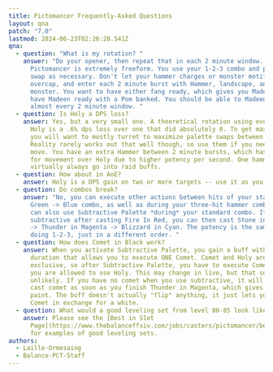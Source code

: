 ```yaml
---
title: Pictomancer Frequently-Asked Questions
layout: qna
patch: "7.0"
lastmod: 2024-06-23T02:26:28.541Z
qna:
  - question: "What is my rotation? "
    answer: "Do your opener, then repeat that in each 2 minute window. Between them,
      Pictomancer is extremely freeform. You use your 1-2-3 combo and palette
      swap as necessary. Don't let your hammer charges or monster motifs
      overcap, and enter each 2 minute burst with Hammer, landscape, and a
      monster. You want to have either fang ready, which gives you Madeen, or
      have Madeen ready with a Pom banked. You should be able to Madeen in
      almost every 2 minute window. "
  - question: Is Holy a DPS loss?
    answer: Yes, but a very small one. A theoretical rotation using every possible
      Holy is a .6% dps loss over one that did absolutely 0. To get max damage,
      you will want to mostly turret to maximize palette swaps between bursts.
      Reality rarely works out that well though, so use them if you need to
      move. You have an extra Hammer between 2 minute bursts, which has priority
      for movement over Holy due to higher potency per second. One hammer will
      virtually always go into raid buffs.
  - question: How about in AoE?
    answer: Holy is a DPS gain on two or more targets -- use it as you'd like!
  - question: Do combos break?
    answer: "No, you can execute other actions between hits of your standard Red ->
      Green -> Blue combo, as well as during your three-hit hammer combo. You
      can also use Subtractive Palette *during* your standard combo. If you use
      subtractive after casting Fire In Red, you can then cast Stone in Yellow
      -> Thunder in Magenta -> Blizzard in Cyan. The potency is the same as
      doing 1-2-3, just in a different order. "
  - question: How does Comet in Black work?
    answer: When you activate Subtractive Palette, you gain a buff with an infinite
      duration that allows you to execute ONE Comet. Comet and Holy are mutually
      exclusive, so after Subtractive Palette, you have to execute Comet before
      you are allowed to use Holy. This may change in live, but that seems
      unlikely. If you have no comet when you use subtractive, it will let you
      cast comet as soon as you finish Thunder in Magenta, which gives a white
      paint. The buff doesn't actually "flip" anything, it just lets you cast
      Comet in exchange for a white.
  - question: What would a good leveling set from level 80-85 look like?
    answer: Please see the [Best in Slot
      Page](https://www.thebalanceffxiv.com/jobs/casters/pictomancer/best-in-slot/)
      for examples of good leveling sets.
authors:
  - Laille-Ormesaing
  - Balance-PCT-Staff
---
```

